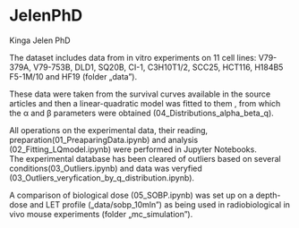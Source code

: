 # JelenPhD
Kinga Jelen PhD


The dataset includes data from in vitro experiments on 11 cell lines: 
V79-379A, V79-753B, DLD1, SQ20B, CI-1, C3H10T1/2, SCC25, HCT116, H184B5 F5-1M/10 and HF19 (folder „data”). 

These data were taken from the survival curves available in the source articles and then 
a linear-quadratic model was fitted to them , 
from which the α and β parameters were obtained (04_Distributions_alpha_beta_q).
 
All operations on the experimental data, their reading,  
preparation(01_PreaparingData.ipynb) and analysis (02_Fitting_LQmodel.ipynb) 
were performed in Jupyter Notebooks.   
The experimental database has been cleared of outliers based on several conditions(03_Outliers.ipynb) 
and data was veryfied (03_Outliers_veryfication_by_q_distribution.ipynb).

A comparison of biological dose (05_SOBP.ipynb) was set up on a depth-dose and LET profile („data/sobp_10mln”) 
as being used in radiobiological in vivo mouse experiments (folder „mc_simulation”).
